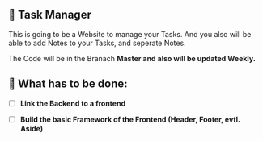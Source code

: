## 📝 Task Manager

This is going to be a Website to manage your Tasks. And you also will be able to add Notes to your Tasks, and seperate Notes. <br>

The Code will be in the Branach <strong>Master<strong> and also will be <strong>updated Weekly</strong>. <br>

## 🎯 What has to be done:
- [ ] Link the Backend to a frontend
- [ ] Build the basic Framework of the Frontend (Header, Footer, evtl. Aside)

